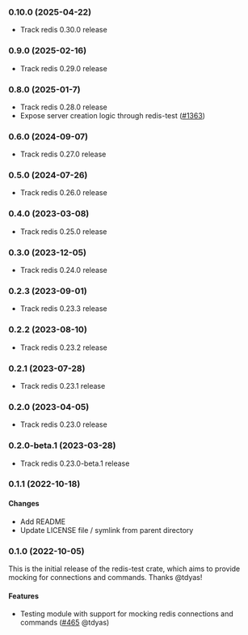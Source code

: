 ### 0.10.0 (2025-04-22)
* Track redis 0.30.0 release

### 0.9.0 (2025-02-16)
* Track redis 0.29.0 release

### 0.8.0 (2025-01-7)
* Track redis 0.28.0 release
* Expose server creation logic through redis-test ([#1363](https://github.com/redis-rs/redis-rs/pull/1363))

### 0.6.0 (2024-09-07)
* Track redis 0.27.0 release

### 0.5.0 (2024-07-26)
* Track redis 0.26.0 release

### 0.4.0 (2023-03-08)
* Track redis 0.25.0 release

### 0.3.0 (2023-12-05)
* Track redis 0.24.0 release

### 0.2.3 (2023-09-01)

* Track redis 0.23.3 release

### 0.2.2 (2023-08-10)

* Track redis 0.23.2 release

### 0.2.1 (2023-07-28)

* Track redis 0.23.1 release

<a name="0.2.0"></a>
### 0.2.0 (2023-04-05)

* Track redis 0.23.0 release

<a name="0.2.0-beta.1"></a>
### 0.2.0-beta.1 (2023-03-28)

* Track redis 0.23.0-beta.1 release

<a name="0.1.1"></a>
### 0.1.1 (2022-10-18)

#### Changes
* Add README
* Update LICENSE file / symlink from parent directory


<a name="0.1.0"></a>
### 0.1.0 (2022-10-05)

This is the initial release of the redis-test crate, which aims to provide mocking
for connections and commands. Thanks @tdyas!

#### Features
*   Testing module with support for mocking redis connections and commands ([#465](https://github.com/redis-rs/redis-rs/pull/465) @tdyas)
